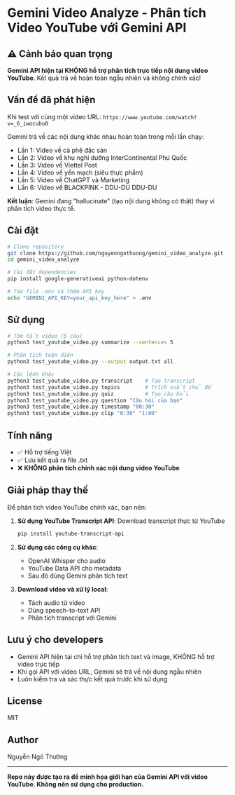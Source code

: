 # Gemini Video Analyze - Phân tích Video YouTube với Gemini API

## ⚠️ Cảnh báo quan trọng

**Gemini API hiện tại KHÔNG hỗ trợ phân tích trực tiếp nội dung video YouTube**. Kết quả trả về hoàn toàn ngẫu nhiên và không chính xác!

## Vấn đề đã phát hiện

Khi test với cùng một video URL: `https://www.youtube.com/watch?v=_6_iwocubu0`

Gemini trả về các nội dung khác nhau hoàn toàn trong mỗi lần chạy:
- Lần 1: Video về cà phê đặc sản
- Lần 2: Video về khu nghỉ dưỡng InterContinental Phú Quốc  
- Lần 3: Video về Viettel Post
- Lần 4: Video về yến mạch (siêu thực phẩm)
- Lần 5: Video về ChatGPT và Marketing
- Lần 6: Video về BLACKPINK - DDU-DU DDU-DU

**Kết luận**: Gemini đang "hallucinate" (tạo nội dung không có thật) thay vì phân tích video thực tế.

## Cài đặt

```bash
# Clone repository
git clone https://github.com/nguyenngothuong/gemini_video_analyze.git
cd gemini_video_analyze

# Cài đặt dependencies
pip install google-generativeai python-dotenv

# Tạo file .env và thêm API key
echo "GEMINI_API_KEY=your_api_key_here" > .env
```

## Sử dụng

```bash
# Tóm tắt video (5 câu)
python3 test_youtube_video.py summarize --sentences 5

# Phân tích toàn diện
python3 test_youtube_video.py --output output.txt all

# Các lệnh khác
python3 test_youtube_video.py transcript    # Tạo transcript
python3 test_youtube_video.py topics        # Trích xuất chủ đề
python3 test_youtube_video.py quiz          # Tạo câu hỏi
python3 test_youtube_video.py question "Câu hỏi của bạn"
python3 test_youtube_video.py timestamp "00:30"
python3 test_youtube_video.py clip "0:30" "1:00"
```

## Tính năng

- ✅ Hỗ trợ tiếng Việt
- ✅ Lưu kết quả ra file .txt
- ❌ **KHÔNG phân tích chính xác nội dung video YouTube**

## Giải pháp thay thế

Để phân tích video YouTube chính xác, bạn nên:

1. **Sử dụng YouTube Transcript API**: Download transcript thực từ YouTube
   ```bash
   pip install youtube-transcript-api
   ```

2. **Sử dụng các công cụ khác**:
   - OpenAI Whisper cho audio
   - YouTube Data API cho metadata
   - Sau đó dùng Gemini phân tích text

3. **Download video và xử lý local**:
   - Tách audio từ video
   - Dùng speech-to-text API
   - Phân tích transcript với Gemini

## Lưu ý cho developers

- Gemini API hiện tại chỉ hỗ trợ phân tích text và image, KHÔNG hỗ trợ video trực tiếp
- Khi gọi API với video URL, Gemini sẽ trả về nội dung ngẫu nhiên
- Luôn kiểm tra và xác thực kết quả trước khi sử dụng

## License

MIT

## Author

Nguyễn Ngô Thường

---

**Repo này được tạo ra để minh họa giới hạn của Gemini API với video YouTube. Không nên sử dụng cho production.**